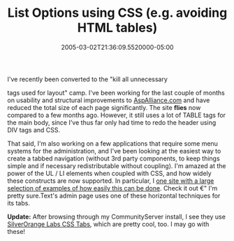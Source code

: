 ﻿---
title: List Options using CSS (e.g. avoiding HTML tables)
date: "2005-03-02T21:36:09.5520000-05:00"
description: I've recently been converted to the "kill all unnecessary tags used
featuredImage: /img/default-post-image.jpg
---

I've recently been converted to the "kill all unnecessary

tags used for layout" camp. I've been working for the last couple of months on usability and structural improvements to [AspAlliance.com](http://aspalliance.com/) and have reduced the total size of each page significantly. The site **flies** now compared to a few months ago. However, it still uses a lot of TABLE tags for the main body, since I've thus far only had time to redo the header using DIV tags and CSS.

That said, I'm also working on a few applications that require some menu systems for the administration, and I've been looking at the easiest way to create a tabbed navigation (without 3rd party components, to keep things simple and if necessary redistributable without coupling). I'm amazed at the power of the UL / LI elements when coupled with CSS, and how widely these constructs are now supported. In particular, I [one site with a large selection of examples of how easily this can be done](http://css.maxdesign.com.au/listamatic). Check it out €" I'm pretty sure.Text's admin page uses one of these horizontal techniques for its tabs.

**Update:** After browsing through my CommunityServer install, I see they use [SilverOrange Labs CSS Tabs](http://labs.silverorange.com/archives/2004/may/updatedsimple), which are pretty cool, too. I may go with these!

